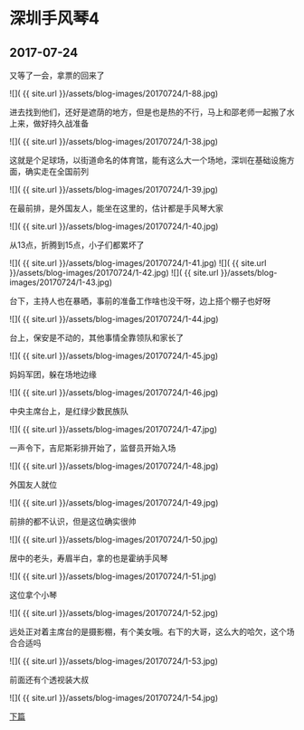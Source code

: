 深圳手风琴4
====================

2017-07-24
------------------------

又等了一会，拿票的回来了

![]( {{ site.url }}/assets/blog-images/20170724/1-88.jpg)

进去找到他们，还好是遮荫的地方，但是也是热的不行，马上和邵老师一起搬了水上来，做好持久战准备

![]( {{ site.url }}/assets/blog-images/20170724/1-38.jpg)

这就是个足球场，以街道命名的体育馆，能有这么大一个场地，深圳在基础设施方面，确实走在全国前列

![]( {{ site.url }}/assets/blog-images/20170724/1-39.jpg)

在最前排，是外国友人，能坐在这里的，估计都是手风琴大家

![]( {{ site.url }}/assets/blog-images/20170724/1-40.jpg)

从13点，折腾到15点，小子们都累坏了

![]( {{ site.url }}/assets/blog-images/20170724/1-41.jpg)
![]( {{ site.url }}/assets/blog-images/20170724/1-42.jpg)
![]( {{ site.url }}/assets/blog-images/20170724/1-43.jpg)

台下，主持人也在暴晒，事前的准备工作啥也没干呀，边上搭个棚子也好呀

![]( {{ site.url }}/assets/blog-images/20170724/1-44.jpg)

台上，保安是不动的，其他事情全靠领队和家长了

![]( {{ site.url }}/assets/blog-images/20170724/1-45.jpg)

妈妈军团，躲在场地边缘

![]( {{ site.url }}/assets/blog-images/20170724/1-46.jpg)

中央主席台上，是红绿少数民族队

![]( {{ site.url }}/assets/blog-images/20170724/1-47.jpg)

一声令下，吉尼斯彩排开始了，监督员开始入场

![]( {{ site.url }}/assets/blog-images/20170724/1-48.jpg)

外国友人就位

![]( {{ site.url }}/assets/blog-images/20170724/1-49.jpg)

前排的都不认识，但是这位确实很帅

![]( {{ site.url }}/assets/blog-images/20170724/1-50.jpg)

居中的老头，寿眉半白，拿的也是霍纳手风琴

![]( {{ site.url }}/assets/blog-images/20170724/1-51.jpg)

这位拿个小琴

![]( {{ site.url }}/assets/blog-images/20170724/1-52.jpg)

远处正对着主席台的是摄影棚，有个美女哦。右下的大哥，这么大的哈欠，这个场合合适吗

![]( {{ site.url }}/assets/blog-images/20170724/1-53.jpg)

前面还有个透视装大叔

![]( {{ site.url }}/assets/blog-images/20170724/1-54.jpg)

[下篇](/2017/07/24/深圳手风琴5.html)

